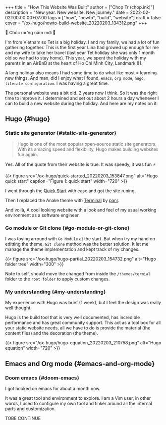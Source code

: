 +++
title = "How This Website Was Built"
author = ["Chop Tr (chop.ink)"]
description = "New year. New website. New journey."
date = 2022-02-02T00:00:00+07:00
tags = ["how", "howto", "build", "website"]
draft = false
cover = "/ox-hugo/howto-build-website_20220203_134312.png"
+++

🎉 Chúc mừng năm mới 🎉

I'm from Vietnam so Tet is a big holiday. I and my family, we had a lot of fun gathering together. This is the first year Lina had growed up enough for me and my wife to take her travel (last year Tet holiday she was only 1 month old so we had to stay home). This year, we spent the holiday with my parents in an AirBnB at the heart of Ho Chi Minh City, Landmark 81.

A long holiday also means I had some time to do what like most = learning new things. And man, did I enjoy what I found, `emacs`, `org mode`, `hugo`, `literate configuration`. I was having a great time.

The personal website was a bit old. 2 years now I think. So It was the right time to improve it. I determined and set out about 2 hours a day whenever I can to build a new website during the holiday. And here are my notes on it:


## Hugo {#hugo}


### Static site generator {#static-site-generator}

> Hugo is one of the most popular open-source static site generators. With its amazing speed and flexibility, Hugo makes building websites fun again.

Yes. All of the quote from their website is true. It was speedy, it was fun ⚡

{{< figure src="/ox-hugo/quick-started_20220203_153847.png" alt="Hugo quick start" caption="Figure 1: quick start" width="720" >}}

I went through the [Quick Start](https://gohugo.io/getting-started/quick-start/) with ease and got the site runing.

Then I replaced the Anake theme with [Terminal](https://themes.gohugo.io/themes/hugo-theme-terminal/) by [panr](https://twitter.com/panr).

And voilà, A cool looking website with a look and feel of my usual working environment as a software engineer.


### Go module or Git clone {#go-module-or-git-clone}

I was toying arround with `Go Module` at the start. But when try my hand on editting the theme, `Git clone` method was the better solution. It let me manage the theme implementation and kept track of my changes.

{{< figure src="/ox-hugo/hugo-partial_20220203_154732.png" alt="Hugo folder tree" width="300" >}}

Note to self, should move the changed from inside the `/themes/termial` folder to the `root folder` to apply custom changes.


### My understanding {#my-understanding}

My experience with Hugo was brief (1 week), but I feel the design was really well thought.

Hugo is the build tool that is very well documented, has incredible performance and has great community support. This act as a tool box for all your static website needs, all we have to do is provide the material (the content files) and the decoration (the theme).

{{< figure src="/ox-hugo/hugo-equation_20220203_210758.png" alt="Hugo equation" width="720" >}}


## Emacs and Org mode {#emacs-and-org-mode}


### Doom emacs {#doom-emacs}

I got hooked on emacs for about a month now.

It was a great tool and environment to explore. I am a Vim user, in other words, I used to configure my own tool and tinker around all the internal parts and customization.

TOBE CONTINUE
